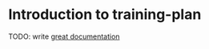 # Introduction to training-plan

TODO: write [great documentation](http://jacobian.org/writing/what-to-write/)
